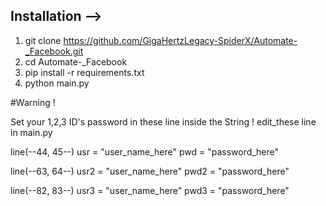 ## Installation -->

1. git clone https://github.com/GigaHertzLegacy-SpiderX/Automate-_Facebook.git
2. cd Automate-_Facebook
3. pip install -r requirements.txt
4. python main.py

#Warning !

Set your 1,2,3 ID's password in these line inside the String !
edit_these line in main.py

line(--44, 45--)
usr = "user_name_here"
pwd = "password_here"

line(--63, 64--)
usr2 = "user_name_here"
pwd2 = "password_here"

line(--82, 83--)
usr3 = "user_name_here"
pwd3 = "password_here"

